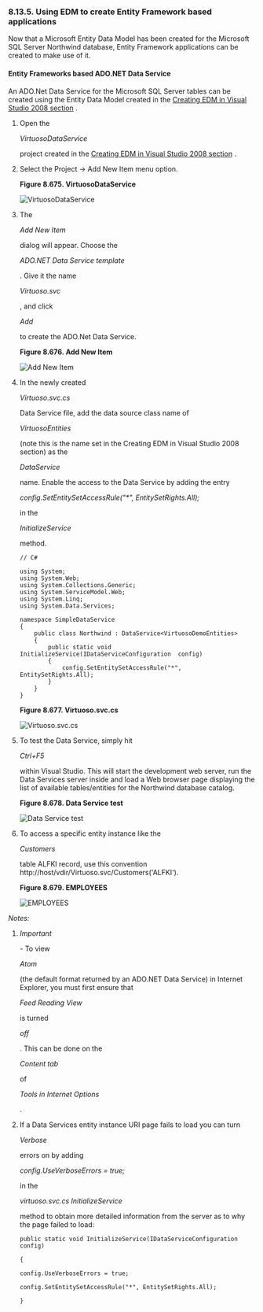<div>

<div>

<div>

<div>

### 8.13.5. Using EDM to create Entity Framework based applications

</div>

</div>

</div>

Now that a Microsoft Entity Data Model has been created for the
Microsoft SQL Server Northwind database, Entity Framework applications
can be created to make use of it.

<div>

<div>

<div>

<div>

#### Entity Frameworks based ADO.NET Data Service

</div>

</div>

</div>

An ADO.Net Data Service for the Microsoft SQL Server tables can be
created using the Entity Data Model created in the
<a href="vdbenginemsqlscrvs.html" class="link"
title="8.13.4. Creating EDM in Visual Studio 2008">Creating EDM in
Visual Studio 2008 section</a> .

<div>

1.  Open the

    <span class="emphasis">*VirtuosoDataService*</span>

    project created in the
    <a href="vdbenginemsqlscrvs.html" class="link"
    title="8.13.4. Creating EDM in Visual Studio 2008">Creating EDM in
    Visual Studio 2008 section</a> .

2.  Select the Project -\> Add New Item menu option.

    <div>

    <div>

    **Figure 8.675. VirtuosoDataService**

    <div>

    <div>

    ![VirtuosoDataService](images/ui/meinf4.png)

    </div>

    </div>

    </div>

      

    </div>

3.  The

    <span class="emphasis">*Add New Item*</span>

    dialog will appear. Choose the

    <span class="emphasis">*ADO.NET Data Service template*</span>

    . Give it the name

    <span class="emphasis">*Virtuoso.svc*</span>

    , and click

    <span class="emphasis">*Add*</span>

    to create the ADO.Net Data Service.

    <div>

    <div>

    **Figure 8.676. Add New Item**

    <div>

    <div>

    ![Add New Item](images/ui/mfora2.png)

    </div>

    </div>

    </div>

      

    </div>

4.  In the newly created

    <span class="emphasis">*Virtuoso.svc.cs*</span>

    Data Service file, add the data source class name of

    <span class="emphasis">*VirtuosoEntities*</span>

    (note this is the name set in the Creating EDM in Visual Studio 2008
    section) as the

    <span class="emphasis">*DataService*</span>

    name. Enable the access to the Data Service by adding the entry

    <span class="emphasis">*config.SetEntitySetAccessRule("\*",
    EntitySetRights.All);*</span>

    in the

    <span class="emphasis">*InitializeService*</span>

    method.

    ``` programlisting
    // C#

    using System;
    using System.Web;
    using System.Collections.Generic;
    using System.ServiceModel.Web;
    using System.Linq;
    using System.Data.Services;

    namespace SimpleDataService
    {
        public class Northwind : DataService<VirtuosoDemoEntities>
        {
            public static void InitializeService(IDataServiceConfiguration  config)
            {
                config.SetEntitySetAccessRule("*", EntitySetRights.All);
            }
        }
    }
    ```

    <div>

    <div>

    **Figure 8.677. Virtuoso.svc.cs**

    <div>

    <div>

    ![Virtuoso.svc.cs](images/ui/mfora4.png)

    </div>

    </div>

    </div>

      

    </div>

5.  To test the Data Service, simply hit

    <span class="emphasis">*Ctrl+F5*</span>

    within Visual Studio. This will start the development web server,
    run the Data Services server inside and load a Web browser page
    displaying the list of available tables/entities for the Northwind
    database catalog.

    <div>

    <div>

    **Figure 8.678. Data Service test**

    <div>

    <div>

    ![Data Service test](images/ui/mfora3.png)

    </div>

    </div>

    </div>

      

    </div>

6.  To access a specific entity instance like the

    <span class="emphasis">*Customers*</span>

    table ALFKI record, use this convention
    http://host/vdir/Virtuoso.svc/Customers('ALFKI').

    <div>

    <div>

    **Figure 8.679. EMPLOYEES**

    <div>

    <div>

    ![EMPLOYEES](images/ui/mfora5.png)

    </div>

    </div>

    </div>

      

    </div>

</div>

<span class="emphasis">*Notes:*</span>

<div>

1.  <span class="emphasis">*Important*</span>

    \- To view

    <span class="emphasis">*Atom*</span>

    (the default format returned by an ADO.NET Data Service) in Internet
    Explorer, you must first ensure that

    <span class="emphasis">*Feed Reading View*</span>

    is turned

    <span class="emphasis">*off*</span>

    . This can be done on the

    <span class="emphasis">*Content tab*</span>

    of

    <span class="emphasis">*Tools in Internet Options*</span>

    .

2.  If a Data Services entity instance URI page fails to load you can
    turn

    <span class="emphasis">*Verbose*</span>

    errors on by adding

    <span class="emphasis">*config.UseVerboseErrors = true;*</span>

    in the

    <span class="emphasis">*virtuoso.svc.cs InitializeService*</span>

    method to obtain more detailed information from the server as to why
    the page failed to load:

    ``` programlisting
    public static void InitializeService(IDataServiceConfiguration config)

    {

    config.UseVerboseErrors = true;

    config.SetEntitySetAccessRule("*", EntitySetRights.All);

    }
    ```

</div>

</div>

</div>
